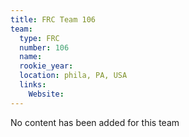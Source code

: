 ```yaml
---
title: FRC Team 106
team:
  type: FRC
  number: 106
  name: 
  rookie_year: 
  location: phila, PA, USA
  links:
    Website: 
---
```

No content has been added for this team